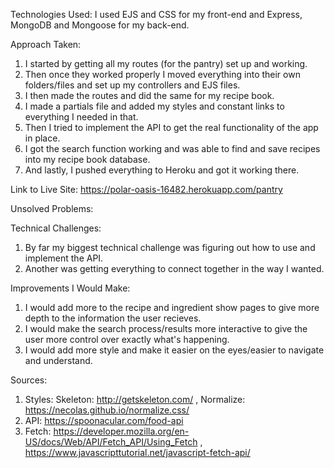 Technologies Used: 
  I used EJS and CSS for my front-end and Express, MongoDB and Mongoose for my back-end.

Approach Taken: 
  1. I started by getting all my routes (for the pantry) set up and working.
  2. Then once they worked properly I moved everything into their own folders/files and set up my controllers and EJS files.
  3. I then made the routes and did the same for my recipe book.
  4. I made a partials file and added my styles and constant links to everything I needed in that.
  5. Then I tried to implement the API to get the real functionality of the app in place.
  6. I got the search function working and was able to find and save recipes into my recipe book database.
  7. And lastly, I pushed everything to Heroku and got it working there.
  
Link to Live Site: 
  https://polar-oasis-16482.herokuapp.com/pantry
  
Unsolved Problems: 

Technical Challenges: 
  1. By far my biggest technical challenge was figuring out how to use and implement the API.
  2. Another was getting everything to connect together in the way I wanted.
  
Improvements I Would Make: 
  1. I would add more to the recipe and ingredient show pages to give more depth to the information the user recieves.
  2. I would make the search process/results more interactive to give the user more control over exactly what's happening.
  3. I would add more style and make it easier on the eyes/easier to navigate and understand.

Sources: 
  1. Styles: Skeleton: http://getskeleton.com/ , Normalize: https://necolas.github.io/normalize.css/
  2. API: https://spoonacular.com/food-api
  3. Fetch: https://developer.mozilla.org/en-US/docs/Web/API/Fetch_API/Using_Fetch , https://www.javascripttutorial.net/javascript-fetch-api/
